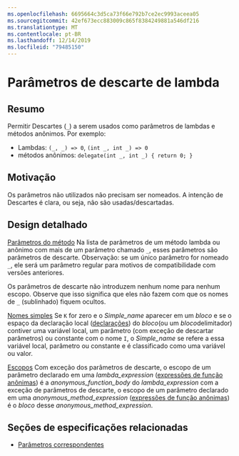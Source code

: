 ```yaml
---
ms.openlocfilehash: 6695664c3d5ca73f66e792b7ce2ec9993aceea05
ms.sourcegitcommit: 42ef673ecc883009c865f8384249881a546df216
ms.translationtype: MT
ms.contentlocale: pt-BR
ms.lasthandoff: 12/14/2019
ms.locfileid: "79485150"
---
```

# <a name="lambda-discard-parameters"></a>Parâmetros de descarte de lambda

## <a name="summary"></a>Resumo

Permitir Descartes (`_`) a serem usados como parâmetros de lambdas e métodos anônimos.
Por exemplo:
- Lambdas: `(_, _) => 0`, `(int _, int _) => 0`
- métodos anônimos: `delegate(int _, int _) { return 0; }`

## <a name="motivation"></a>Motivação

Os parâmetros não utilizados não precisam ser nomeados. A intenção de Descartes é clara, ou seja, não são usadas/descartadas.

## <a name="detailed-design"></a>Design detalhado

[Parâmetros do método](https://github.com/dotnet/csharplang/blob/master/spec/classes.md#method-parameters) Na lista de parâmetros de um método lambda ou anônimo com mais de um parâmetro chamado `_`, esses parâmetros são parâmetros de descarte.
Observação: se um único parâmetro for nomeado `_`, ele será um parâmetro regular para motivos de compatibilidade com versões anteriores.

Os parâmetros de descarte não introduzem nenhum nome para nenhum escopo.
Observe que isso significa que eles não fazem com que os nomes de `_` (sublinhado) fiquem ocultos.

[Nomes simples](https://github.com/dotnet/csharplang/blob/master/spec/expressions.md#simple-names) Se `K` for zero e o *Simple_name* aparecer em um *bloco* e se o espaço da declaração local ([declarações](basic-concepts.md#declarations)) do *bloco*(ou um *bloco*delimitador) contiver uma variável local, um parâmetro (com exceção de descartar parâmetros) ou constante com o nome `I`, o *Simple_name* se refere a essa variável local, parâmetro ou constante e é classificado como uma variável ou valor.

[Escopos](https://github.com/dotnet/csharplang/blob/master/spec/basic-concepts.md#scopes) Com exceção dos parâmetros de descarte, o escopo de um parâmetro declarado em uma *lambda_expression* ([expressões de função anônimas](expressions.md#anonymous-function-expressions)) é a *anonymous_function_body* do *lambda_expression* com a exceção de parâmetros de descarte, o escopo de um parâmetro declarado em uma *anonymous_method_expression* ([expressões de função anônimas](expressions.md#anonymous-function-expressions)) é o *bloco* desse *anonymous_method_expression*.

## <a name="related-spec-sections"></a>Seções de especificações relacionadas
- [Parâmetros correspondentes](https://github.com/dotnet/csharplang/blob/master/spec/expressions.md#corresponding-parameters)
